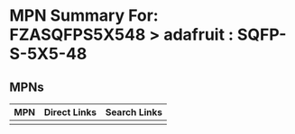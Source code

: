 



# MPN Summary For: FZASQFPS5X548 > adafruit : SQFP-S-5X5-48

## MPNs
  

|MPN|Direct Links|Search Links|
| :--- | :--- | :--- |
||||

